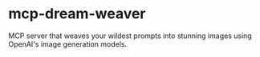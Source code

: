 # mcp-dream-weaver
MCP server that weaves your wildest prompts into stunning images using OpenAI's image generation models.
